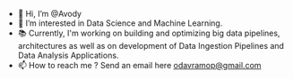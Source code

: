 - 👋 Hi, I’m @Avody
- 👀 I’m interested in Data Science and Machine Learning.
- 📚 Currently, I'm working on building and optimizing big data pipelines, architectures as well as on development of Data Ingestion Pipelines and Data Analysis Applications.
- 📫 How to reach me ? Send an email here odavramop@gmail.com

<!---
Avody/Avody is a ✨ special ✨ repository because its `README.md` (this file) appears on your GitHub profile.
You can click the Preview link to take a look at your changes.
--->
